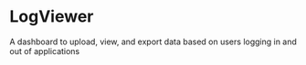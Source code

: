 # LogViewer
A dashboard to upload, view, and export data based on users logging in and out of applications
